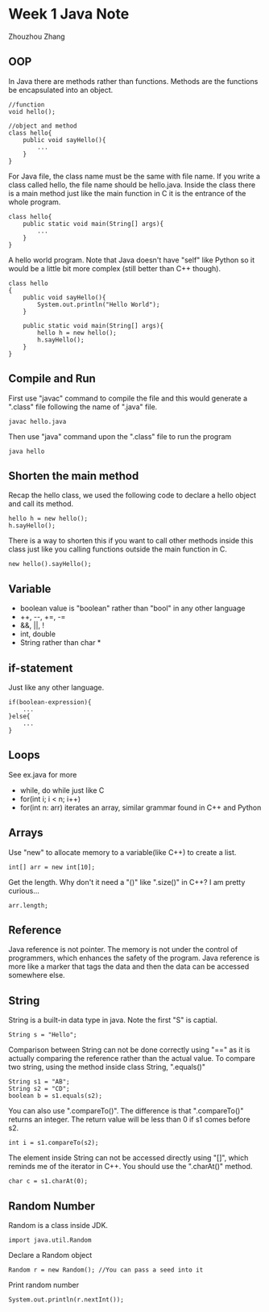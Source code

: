 # Week 1 Java Note

Zhouzhou Zhang

## OOP

In Java there are methods rather than functions. Methods are the functions be encapsulated into an object. 

    //function
    void hello();

    //object and method
    class hello{
        public void sayHello(){
            ...
        }
    }

For Java file, the class name must be the same with file name. If you write a class called hello, the file name should be hello.java. Inside the class there is a main method just like the main function in C it is the entrance of the whole program. 

    class hello{
        public static void main(String[] args){
            ...
        }
    }

A hello world program. Note that Java doesn't have "self" like Python so it would be a little bit more complex (still better than C++ though).

    class hello
    {
        public void sayHello(){
            System.out.println("Hello World");
        }

        public static void main(String[] args){
            hello h = new hello();
            h.sayHello();
        }
    }

## Compile and Run

First use "javac" command to compile the file and this would generate a ".class" file following the name of ".java" file.

    javac hello.java

Then use "java" command upon the ".class" file to run the program

    java hello

## Shorten the main method

Recap the hello class, we used the following code to declare a hello object and call its method.

    hello h = new hello();
    h.sayHello();

There is a way to shorten this if you want to call other methods inside this class just like you calling functions outside the main function in C.

    new hello().sayHello();

## Variable

-   boolean value is "boolean" rather than "bool" in any other language
-   ++, --, +=, -=
-   &&, ||, !
-   int, double
-   String rather than char *

## if-statement

Just like any other language.

    if(boolean-expression){
        ...
    }else{
        ...
    }

## Loops

See ex.java for more
-   while, do while just like C
-   for(int i; i < n; i++)
-   for(int n: arr) iterates an array, similar grammar found in C++ and Python

## Arrays

Use "new" to allocate memory to a variable(like C++) to create a list.

    int[] arr = new int[10];

Get the length. Why don't it need a "()" like ".size()" in C++? I am pretty curious...

    arr.length;

## Reference

Java reference is not pointer. The memory is not under the control of programmers, which enhances the safety of the program. Java reference is more like a marker that tags the data and then the data can be accessed somewhere else.

## String

String is a built-in data type in java. Note the first "S" is captial.

    String s = "Hello";

Comparison between String can not be done correctly using "==" as it is actually comparing the reference rather than the actual value. To compare two string, using the method inside class String, ".equals()"

    String s1 = "AB";
    String s2 = "CD";
    boolean b = s1.equals(s2);

You can also use ".compareTo()". The difference is that ".compareTo()" returns an integer. The return value will be less than 0 if s1 comes before s2.

    int i = s1.compareTo(s2);

The element inside String can not be accessed directly using "[]", which reminds me of the iterator in C++. You should use the ".charAt()" method.

    char c = s1.charAt(0);

## Random Number

Random is a class inside JDK.

    import java.util.Random

Declare a Random object

    Random r = new Random(); //You can pass a seed into it

Print random number

    System.out.println(r.nextInt());



